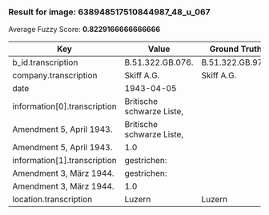 ### Result for image: 638948517510844987_48_u_067
Average Fuzzy Score: **0.8229166666666666**
<small>

| Key | Value | Ground Truth | Score |
| --- | --- | --- | --- |
| b_id.transcription | B.51.322.GB.076. | B.51.322.GB.976. | 0.9375 |
| company.transcription | Skiff A.G. | Skiff A.G. | 1.0 |
| date | 1943-04-05 |  | 0.0 |
| information[0].transcription | Britische schwarze Liste,
Amendment 5, April 1943. | Britische schwarze Liste,
Amendment 5, April 1943. | 1.0 |
| information[1].transcription | gestrichen:
Amendment 3, März 1944. | gestrichen:
Amendment 3, März 1944. | 1.0 |
| location.transcription | Luzern | Luzern | 1.0 |

</small>

